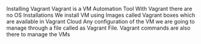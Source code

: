 Installing Vagrant
Vagrant is a VM Automation Tool
With Vagrant there are no OS Installations
We install VM using Images called Vagrant boxes which are available in Vagrant Cloud
Any configuration of the VM we are going to manage through a file called as Vagrant File.
Vagrant commands are also there to manage the VMs